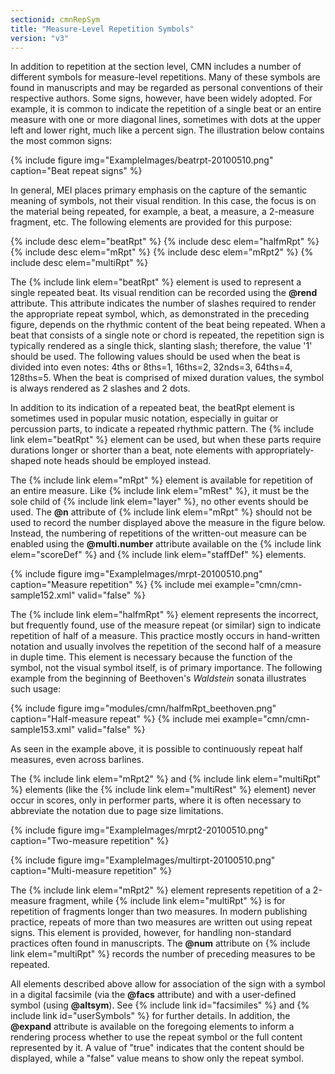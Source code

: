 ```yaml
---
sectionid: cmnRepSym
title: "Measure-Level Repetition Symbols"
version: "v3"
---
```


In addition to repetition at the section level, CMN includes a number of different symbols for measure-level repetitions. Many of these symbols are found in manuscripts and may be regarded as personal conventions of their respective authors. Some signs, however, have been widely adopted. For example, it is common to indicate the repetition of a single beat or an entire measure with one or more diagonal lines, sometimes with dots at the upper left and lower right, much like a percent sign. The illustration below contains the most common signs:

{% include figure img="ExampleImages/beatrpt-20100510.png" caption="Beat repeat signs" %}

In general, MEI places primary emphasis on the capture of the semantic meaning of symbols, not their visual rendition. In this case, the focus is on the material being repeated, for example, a beat, a measure, a 2-measure fragment, etc. The following elements are provided for this purpose:

  
{% include desc elem="beatRpt" %} 
{% include desc elem="halfmRpt" %} 
{% include desc elem="mRpt" %} 
{% include desc elem="mRpt2" %} 
{% include desc elem="multiRpt" %} 
 

The {% include link elem="beatRpt" %} element is used to represent a single repeated beat. Its visual rendition can be recorded using the **@rend** attribute. This attribute indicates the number of slashes required to render the appropriate repeat symbol, which, as demonstrated in the preceding figure, depends on the rhythmic content of the beat being repeated. When a beat that consists of a single note or chord is repeated, the repetition sign is typically rendered as a single thick, slanting slash; therefore, the value '1' should be used. The following values should be used when the beat is divided into even notes: 4ths or 8ths=1, 16ths=2, 32nds=3, 64ths=4, 128ths=5. When the beat is comprised of mixed duration values, the symbol is always rendered as 2 slashes and 2 dots.

In addition to its indication of a repeated beat, the beatRpt element is sometimes used in popular music notation, especially in guitar or percussion parts, to indicate a repeated rhythmic pattern. The {% include link elem="beatRpt" %} element can be used, but when these parts require durations longer or shorter than a beat, note elements with appropriately-shaped note heads should be employed instead.

The {% include link elem="mRpt" %} element is available for repetition of an entire measure. Like {% include link elem="mRest" %}, it must be the sole child of {% include link elem="layer" %}, no other events should be used. The **@n** attribute of {% include link elem="mRpt" %} should not be used to record the number displayed above the measure in the figure below. Instead, the numbering of repetitions of the written-out measure can be enabled using the **@multi.number** attribute available on the {% include link elem="scoreDef" %} and {% include link elem="staffDef" %} elements.

{% include figure img="ExampleImages/mrpt-20100510.png" caption="Measure repetition" %}
{% include mei example="cmn/cmn-sample152.xml" valid="false" %}
    
The {% include link elem="halfmRpt" %} element represents the incorrect, but frequently found, use of the measure repeat (or similar) sign to indicate repetition of half of a measure. This practice mostly occurs in hand-written notation and usually involves the repetition of the second half of a measure in duple time. This element is necessary because the function of the symbol, not the visual symbol itself, is of primary importance. The following example from the beginning of Beethoven's *Waldstein* sonata illustrates such usage:

{% include figure img="modules/cmn/halfmRpt_beethoven.png" caption="Half-measure repeat" %}
{% include mei example="cmn/cmn-sample153.xml" valid="false" %}
    
As seen in the example above, it is possible to continuously repeat half measures, even across barlines.

The {% include link elem="mRpt2" %} and {% include link elem="multiRpt" %} elements (like the {% include link elem="multiRest" %} element) never occur in scores, only in performer parts, where it is often necessary to abbreviate the notation due to page size limitations.

{% include figure img="ExampleImages/mrpt2-20100510.png" caption="Two-measure repetition" %}

{% include figure img="ExampleImages/multirpt-20100510.png" caption="Multi-measure repetition" %}

The {% include link elem="mRpt2" %} element represents repetition of a 2-measure fragment, while {% include link elem="multiRpt" %} is for repetition of fragments longer than two measures. In modern publishing practice, repeats of more than two measures are written out using repeat signs. This element is provided, however, for handling non-standard practices often found in manuscripts. The **@num** attribute on {% include link elem="multiRpt" %} records the number of preceding measures to be repeated.

All elements described above allow for association of the sign with a symbol in a digital facsimile (via the **@facs** attribute) and with a user-defined symbol (using **@altsym**). See {% include link id="facsimiles" %} and {% include link id="userSymbols" %} for further details. In addition, the **@expand** attribute is available on the foregoing elements to inform a rendering process whether to use the repeat symbol or the full content represented by it. A value of "true" indicates that the content should be displayed, while a "false" value means to show only the repeat symbol.
